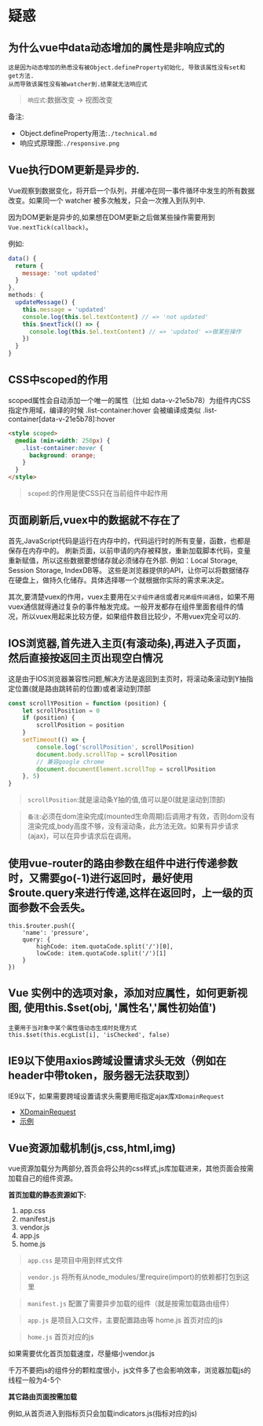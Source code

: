 # 疑惑

## 为什么vue中data动态增加的属性是非响应式的

```
这是因为动态增加的熟悉没有被Object.defineProperty初始化, 导致该属性没有set和get方法.
从而导致该属性没有被watcher到.结果就无法响应式
```

> `响应式`:数据改变 -> 视图改变

备注:

- Object.defineProperty用法:`./technical.md`
- 响应式原理图:`./responsive.png`

## Vue执行DOM更新是异步的.

Vue观察到数据变化，将开启一个队列，并缓冲在同一事件循环中发生的所有数据改变。如果同一个 watcher 被多次触发，只会一次推入到队列中.

因为DOM更新是异步的,如果想在DOM更新之后做某些操作需要用到`Vue.nextTick(callback)`。

例如:

```javascript
data() {
  return {
    message: 'not updated'
  }
},
methods: {
  updateMessage() {
    this.message = 'updated'
    console.log(this.$el.textContent) // => 'not updated'
    this.$nextTick(() => {
      console.log(this.$el.textContent) // => 'updated' =>做某些操作
    })
  }
}
```

## CSS中scoped的作用

scoped属性会自动添加一个唯一的属性（比如 data-v-21e5b78）为组件内CSS 指定作用域，编译的时候 .list-container:hover 会被编译成类似 .list-container[data-v-21e5b78]:hover

```html
<style scoped>
  @media (min-width: 250px) {
    .list-container:hover {
      background: orange;
    }
  }
</style>
```

> `scoped`:的作用是使CSS只在当前组件中起作用

## 页面刷新后,vuex中的数据就不存在了

首先,JavaScript代码是运行在内存中的，代码运行时的所有变量，函数，也都是保存在内存中的。 刷新页面，以前申请的内存被释放，重新加载脚本代码，变量重新赋值，所以这些数据要想储存就必须储存在外部. 例如：Local Storage, Session Storage, IndexDB等。 这些是浏览器提供的API，让你可以将数据储存在硬盘上，做持久化储存。具体选择哪一个就根据你实际的需求来决定。

其次,要清楚vuex的作用，vuex主要用在`父子组件通信`或者`兄弟组件间通信`，如果不用vuex通信就得通过复杂的事件触发完成。一般开发都存在组件里面套组件的情况，所以vuex用起来比较方便，如果组件数目比较少，不用vuex完全可以的.

## IOS浏览器,首先进入主页(有滚动条),再进入子页面，然后直接按返回主页出现空白情况

这是由于IOS浏览器兼容性问题,解决方法是返回到主页时，将滚动条滚动到Y抽指定位置(就是路由跳转前的位置)或者滚动到顶部

```javascript
const scrollYPosition = function (position) {
    let scrollPosition = 0
    if (position) {
        scrollPosition = position
    }
    setTimeout(() => {
        console.log('scrollPosition', scrollPosition)
        document.body.scrollTop = scrollPosition
        // 兼容google chrome
        document.documentElement.scrollTop = scrollPosition
    }, 5)
}
```

> `scrollPosition`:就是滚动条Y抽的值,值可以是0(就是滚动到顶部)

> `备注`:必须在dom渲染完成(mounted生命周期)后调用才有效，否则dom没有渲染完成,body高度不够，没有滚动条，此方法无效。如果有异步请求(ajax)，可以在异步请求后在调用。

## 使用vue-router的路由参数在组件中进行传递参数时，又需要go(-1)进行返回时，最好使用 $route.query来进行传递,这样在返回时，上一级的页面参数不会丢失。

```
this.$router.push({
    'name': 'pressure',
    query: {
        highCode: item.quotaCode.split('/')[0],
        lowCode: item.quotaCode.split('/')[1]
    }
})
```

## Vue 实例中的选项对象，添加对应属性，如何更新视图, 使用this.$set(obj, '属性名','属性初始值')

```
主要用于当对象中某个属性值动态生成时处理方式
this.$set(this.ecgList[i], 'isChecked', false)
```

## IE9以下使用axios跨域设置请求头无效（例如在header中带token，服务器无法获取到）

IE9以下，如果需要跨域设置请求头需要用IE指定ajax库`XDomainRequest`

- [XDomainRequest](https://developer.mozilla.org/zh-CN/docs/Web/API/XDomainRequest)
- [示例](https://www.jianshu.com/p/4f04013b8b91)

## Vue资源加载机制(js,css,html,img)

vue资源加载分为两部分,首页会将公共的css样式,js库加载进来，其他页面会按需加载自己的组件资源。

**首页加载的静态资源如下:**

1. app.css
2. manifest.js
3. vendor.js
4. app.js
5. home.js

> `app.css` 是项目中用到样式文件

> `vendor.js` 将所有从node_modules/里require(import)的依赖都打包到这里

> `manifest.js` 配置了需要异步加载的组件（就是按需加载路由组件）

> `app.js` 是项目入口文件，主要配置路由等 home.js 首页对应的js

> `home.js` 首页对应的js

如果需要优化首页加载速度，尽量缩小vendor.js

千万不要把js的组件分的颗粒度很小，js文件多了也会影响效率，浏览器加载js的线程一般为4-5个

**其它路由页面按需加载**

例如,从首页进入到指标页只会加载indicators.js(指标对应的js)
